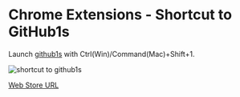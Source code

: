 # Chrome Extensions - Shortcut to GitHub1s 
Launch [github1s](https://github.com/conwnet/github1s) with Ctrl(Win)/Command(Mac)+Shift+1.

![shortcut to github1s](https://raw.githubusercontent.com/katsuhisa91/github1s-shortcut/main/resources/quick_github1s.ico)

[Web Store URL](https://chrome.google.com/webstore/detail/shortcut-to-github1s/gfcdbodapcbfckbfpmgeldfkkgjknceo)